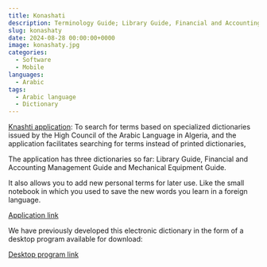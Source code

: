 ```yaml
---
title: Konashati
description: Terminology Guide; Library Guide, Financial and Accounting Management Guide and Mechanical Equipment Guide.
slug: konashaty
date: 2024-08-28 00:00:00+0000
image: konashaty.jpg
categories:
  - Software
  - Mobile
languages:
  - Arabic
tags:
  - Arabic language
  - Dictionary
---
```



[Knashti application](https://play.google.com/store/apps/details?id=com.konashati.app): To search for terms based on specialized dictionaries issued by the High Council of the Arabic Language in Algeria, and the application facilitates searching for terms instead of printed dictionaries,

The application has three dictionaries so far: Library Guide, Financial and Accounting Management Guide and Mechanical Equipment Guide.

It also allows you to add new personal terms for later use. Like the small notebook in which you used to save the new words you learn in a foreign language.

[Application link](https://play.google.com/store/apps/details?id=com.konashati.app)

We have previously developed this electronic dictionary in the form of a desktop program available for download:

[Desktop program link](https://sourceforge.net/projects/hclalexique/files/)
